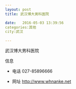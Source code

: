 ```yaml
--- 
layout: post 
title: 武汉博大男科医院

date:   2016-05-03 13:39:56 
categories:其他  
city:武汉
  
--- 
```

   
武汉博大男科医院

信息
 - 电话 027-85896666

 - 网址 http://www.whnanke.net


